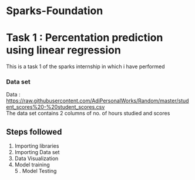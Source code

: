 # Sparks-Foundation<br>
# Task 1 : Percentation prediction using linear regression<br>
This is a task 1 of the sparks internship in which i have performed <br>

### Data set <br>
Data :  https://raw.githubusercontent.com/AdiPersonalWorks/Random/master/student_scores%20-%20student_scores.csv<br>
The data set contains 2 columns of no. of hours studied and scores<br>

## Steps followed <br>

1. Importing libraries<br>
2. Importing Data set<br>
3. Data Visualization<br>
4. Model training<br>
5 . Model Testing<br>


